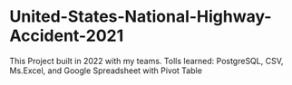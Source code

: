 # United-States-National-Highway-Accident-2021
This Project built in 2022 with my teams. Tolls learned: PostgreSQL, CSV, Ms.Excel, and Google Spreadsheet with Pivot Table
